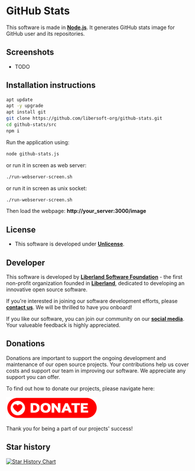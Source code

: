 # GitHub Stats

This software is made in [**Node.js**](https://nodejs.org). It generates GitHub stats image for GitHub user and its repositories.

## Screenshots

- TODO

## Installation instructions

```sh
apt update
apt -y upgrade
apt install git
git clone https://github.com/libersoft-org/github-stats.git
cd github-stats/src
npm i
```
Run the application using:

```sh
node github-stats.js
```

or run it in screen as web server:

```sh
./run-webserver-screen.sh
```

or run it in screen as unix socket:

```sh
./run-webserver-screen.sh
```

Then load the webpage: **http://your_server:3000/image**

## License

- This software is developed under [**Unlicense**](./LICENSE).

## Developer
This software is developed by [**Liberland Software Foundation**](https://libersoft.org) - the first non-profit organization founded in [**Liberland**](https://liberland.org), dedicated to developing an innovative open source software.

If you're interested in joining our software development efforts, please [**contact us**](https://libersoft.org/contacts). We will be thrilled to have you onboard!

If you like our software, you can join our community on our [**social media**](https://libersoft.org/contacts). Your valueable feedback is highly appreciated.

## Donations

Donations are important to support the ongoing development and maintenance of our open source projects. Your contributions help us cover costs and support our team in improving our software. We appreciate any support you can offer.

To find out how to donate our projects, please navigate here:

[![Donate](https://raw.githubusercontent.com/libersoft-org/documents/main/donate.png)](https://libersoft.org/donations)

Thank you for being a part of our projects' success!

## Star history

[![Star History Chart](https://api.star-history.com/svg?repos=libersoft-org/github-stats&type=Date)](https://star-history.com/#libersoft-org/github-stats&Date)
